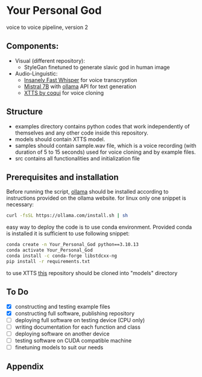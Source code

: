  # Your Personal God
  voice to voice pipeline, version 2

## Components:

- Visual (different repository):
    - StyleGan finetuned to generate slavic god in human image
- Audio-Linguistic:
    - [Insanely Fast Whisper](https://github.com/Vaibhavs10/insanely-fast-whisper) for voice transcryption
    - [Mistral 7B](https://mistral.ai) with [ollama](https://ollama.com) API for text generation
    - [XTTS by coqui](https://coqui.ai/blog/tts/open_xtts) for voice cloning

## Structure

- examples directory contains python codes that work independently of themselves and any other code inside this repository.
- models should contain XTTS model.
- samples should contain sample.wav file, which is a voice recording (with duration of 5 to 15 seconds) used for voice cloning and by example files.
- src contains all functionalities and initialization file

## Prerequisites and installation

Before running the script, [ollama](https://ollama.com) should be installed according to instructions provided on the ollama website. for linux only one snippet is necessary:

```bash
curl -fsSL https://ollama.com/install.sh | sh
```

easy way to deploy the code is to use conda environment. Provided conda is installed it is sufficient to use following snippet:

```bash
conda create -n Your_Personal_God python==3.10.13
conda activate Your_Personal_God
conda install -c conda-forge libstdcxx-ng
pip install -r requirements.txt
```

to use XTTS [this](https://huggingface.co/coqui/XTTS-v2/tree/main) repository should be cloned into "models" directory

## To Do

- [x] constructing and testing example files
- [x] constructing full software, publishing repository
- [ ] deploying full software on testing device (CPU only)
- [ ] writing documentation for each function and class
- [ ] deploying software on another device
- [ ] testing software on CUDA compatible machine
- [ ] finetuning models to suit our needs

## Appendix





